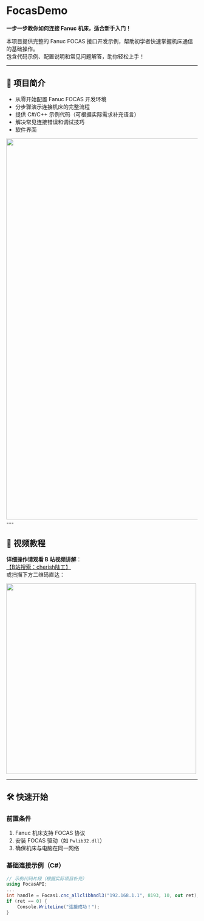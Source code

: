 # FocasDemo

​**一步一步教你如何连接 Fanuc 机床，适合新手入门！​**​

本项目提供完整的 Fanuc FOCAS 接口开发示例，帮助初学者快速掌握机床通信的基础操作。  
包含代码示例、配置说明和常见问题解答，助你轻松上手！

---

## 📌 项目简介

- 从零开始配置 Fanuc FOCAS 开发环境
- 分步骤演示连接机床的完整流程
- 提供 C#/C++ 示例代码（可根据实际需求补充语言）
- 解决常见连接错误和调试技巧
- 软件界面
<img src="https://github.com/user-attachments/assets/6b491777-8f0b-4ac8-8b09-6c56166134b7" width="1000">
---

## 🎥 视频教程

​**详细操作请观看 B 站视频讲解**​：  
[【B站搜索：cherish陆工】](https://space.bilibili.com/38361468)  
或扫描下方二维码直达：

<img src="https://github.com/user-attachments/assets/63bdfedd-24b1-453e-8397-60c791a2d91f" width="500">

---

## 🛠️ 快速开始

### 前置条件
1. Fanuc 机床支持 FOCAS 协议
2. 安装 FOCAS 驱动（如 `Fwlib32.dll`）
3. 确保机床与电脑在同一网络

### 基础连接示例（C#）
```csharp
// 示例代码片段（根据实际项目补充）
using FocasAPI;
...
int handle = Focas1.cnc_allclibhndl3("192.168.1.1", 8193, 10, out ret);
if (ret == 0) {
    Console.WriteLine("连接成功！");
}
